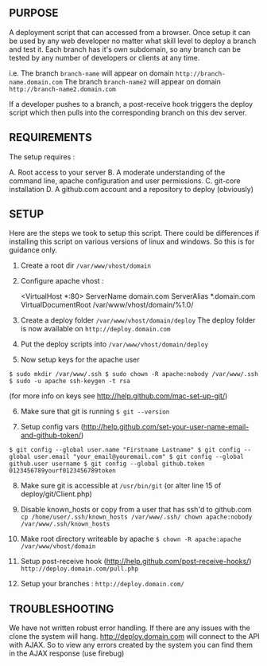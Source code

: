 PURPOSE
-----------------------------------------
A deployment script that can accessed from a browser. Once setup it can be used by any web developer no matter what skill level to deploy a branch and test it. Each branch has it's own subdomain, so any branch can be tested by any number of developers or clients at any time.

i.e.
The branch `branch-name` will appear on domain `http://branch-name.domain.com`
The branch `branch-name2` will appear on domain `http://branch-name2.domain.com`

If a developer pushes to a branch, a post-receive hook triggers the deploy script which then pulls into the corresponding branch on this dev server.


REQUIREMENTS
-----------------------------------------
The setup requires :

A. Root access to your server
B. A moderate understanding of the command line, apache configuration and user permissions.
C. git-core installation
D. A github.com account and a repository to deploy (obviously)


SETUP
-----------------------------------------
Here are the steps we took to setup this script. There could be differences if installing this script on various versions of linux and windows. So this is for guidance only.

1. Create a root dir `/var/www/vhost/domain`

2. Configure apache vhost :

    <VirtualHost *:80>
        ServerName domain.com
        ServerAlias *.domain.com
        VirtualDocumentRoot /var/www/vhost/domain/%1.0/
    </VirtualHost>

3. Create a deploy folder `/var/www/vhost/domain/deploy`
The deploy folder is now available on `http://deploy.domain.com`

4. Put the deploy scripts into `/var/www/vhost/domain/deploy`

5. Now setup keys for the apache user 

`$ sudo mkdir /var/www/.ssh
$ sudo chown -R apache:nobody /var/www/.ssh
$ sudo -u apache ssh-keygen -t rsa`

(for more info on keys see http://help.github.com/mac-set-up-git/)

6. Make sure that git is running
`$ git --version`

7. Setup config vars (http://help.github.com/set-your-user-name-email-and-github-token/)

`$ git config --global user.name "Firstname Lastname"
$ git config --global user.email "your_email@youremail.com"
$ git config --global github.user username
$ git config --global github.token 0123456789yourf0123456789token`

8. Make sure git is accessible at `/usr/bin/git` (or alter line 15 of deploy/git/Client.php)

9. Disable known_hosts or copy from a user that has ssh'd to github.com
`cp /home/user/.ssh/known_hosts /var/www/.ssh/
chown apache:nobody /var/www/.ssh/known_hosts`

10. Make root directory writeable by apache
`$ chown -R apache:apache /var/www/vhost/domain`

11. Setup post-receive hook (http://help.github.com/post-receive-hooks/)
`http://deploy.domain.com/pull.php`

12. Setup your branches : `http://deploy.domain.com/`


TROUBLESHOOTING
-----------------------------------------
We have not written robust error handling. If there are any issues with the clone the system will hang. http://deploy.domain.com will connect to the API with AJAX. So to view any errors created by the system you can find them in the AJAX response (use firebug)



